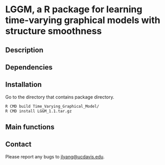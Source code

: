 # LGGM, a R package for learning time-varying graphical models with structure smoothness

## Description

## Dependencies

## Installation
Go to the directory that contains package directory.
```bash
R CMD build Time_Varying_Graphical_Model/
R CMD install LGGM_1.1.tar.gz
```

## Main functions

## Contact
Please report any bugs to jlyang@ucdavis.edu.
